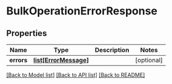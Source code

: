 # BulkOperationErrorResponse

## Properties
Name | Type | Description | Notes
------------ | ------------- | ------------- | -------------
**errors** | [**list[ErrorMessage]**](ErrorMessage.md) |  | [optional] 

[[Back to Model list]](../README.md#documentation-for-models) [[Back to API list]](../README.md#documentation-for-api-endpoints) [[Back to README]](../README.md)

